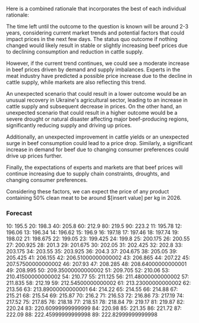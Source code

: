 Here is a combined rationale that incorporates the best of each individual rationale:

The time left until the outcome to the question is known will be around 2-3 years, considering current market trends and potential factors that could impact prices in the next few days. The status quo outcome if nothing changed would likely result in stable or slightly increasing beef prices due to declining consumption and reduction in cattle supply.

However, if the current trend continues, we could see a moderate increase in beef prices driven by demand and supply imbalances. Experts in the meat industry have predicted a possible price increase due to the decline in cattle supply, while markets are also reflecting this trend.

An unexpected scenario that could result in a lower outcome would be an unusual recovery in Ukraine's agricultural sector, leading to an increase in cattle supply and subsequent decrease in prices. On the other hand, an unexpected scenario that could result in a higher outcome would be a severe drought or natural disaster affecting major beef-producing regions, significantly reducing supply and driving up prices.

Additionally, an unexpected improvement in cattle yields or an unexpected surge in beef consumption could lead to a price drop. Similarly, a significant increase in demand for beef due to changing consumer preferences could drive up prices further.

Finally, the expectations of experts and markets are that beef prices will continue increasing due to supply chain constraints, droughts, and changing consumer preferences.

Considering these factors, we can expect the price of any product containing 50% clean meat to be around $[insert value] per kg in 2026.

### Forecast

10: 195.5
20: 198.3
40: 205.8
60: 212.9
80: 219.5
90: 223.2
11: 195.78
12: 196.06
13: 196.34
14: 196.62
15: 196.9
16: 197.18
17: 197.46
18: 197.74
19: 198.02
21: 198.675
22: 199.05
23: 199.425
24: 199.8
25: 200.175
26: 200.55
27: 200.925
28: 201.3
29: 201.675
30: 202.05
31: 202.425
32: 202.8
33: 203.175
34: 203.55
35: 203.925
36: 204.3
37: 204.675
38: 205.05
39: 205.425
41: 206.155
42: 206.51000000000002
43: 206.865
44: 207.22
45: 207.57500000000002
46: 207.93
47: 208.285
48: 208.64000000000001
49: 208.995
50: 209.35000000000002
51: 209.705
52: 210.06
53: 210.41500000000002
54: 210.77
55: 211.125
56: 211.48000000000002
57: 211.835
58: 212.19
59: 212.54500000000002
61: 213.23000000000002
62: 213.56
63: 213.89000000000001
64: 214.22
65: 214.55
66: 214.88
67: 215.21
68: 215.54
69: 215.87
70: 216.2
71: 216.53
72: 216.86
73: 217.19
74: 217.52
75: 217.85
76: 218.18
77: 218.51
78: 218.84
79: 219.17
81: 219.87
82: 220.24
83: 220.60999999999999
84: 220.98
85: 221.35
86: 221.72
87: 222.09
88: 222.45999999999998
89: 222.82999999999998